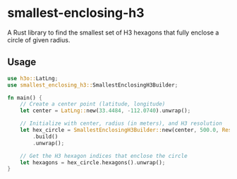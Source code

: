 # smallest-enclosing-h3

A Rust library to find the smallest set of H3 hexagons that fully enclose a circle of given radius.

## Usage

```rust
use h3o::LatLng;
use smallest_enclosing_h3::SmallestEnclosingH3Builder;

fn main() {
    // Create a center point (latitude, longitude)
    let center = LatLng::new(33.4484, -112.0740).unwrap();

    // Initialize with center, radius (in meters), and H3 resolution
    let hex_circle = SmallestEnclosingH3Builder::new(center, 500.0, Resolution::Nine)
        .build()
        .unwrap();

    // Get the H3 hexagon indices that enclose the circle
    let hexagons = hex_circle.hexagons().unwrap();
}
```
